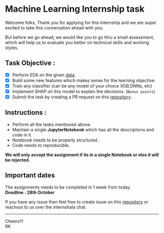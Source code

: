 
# Machine Learning Internship task

Welcome folks, Thank you for applying for this internship and we are super excited to take this conversation ahead with you.

But before we go ahead, we would like you to go thru a small assessment, which will help us to evaluate you better on technical skills and working styles.


## Task Objective :
* [x] Perform EDA on the given [data](https://github.com/geniusai-research/interns_task/blob/main/taskdata.csv).
* [x] Build some new features which makes sense for the learning objective.
* [x] Train any classifier (can be any model of your choice XGB,DNNs, etc) 
* [x] Implement SHAP on this model to explain the decisions. (`Bonus points`) 
* [x] Submit the task by creating a PR request on this [repository](https://github.com/geniusai-research/interns_task/).

## Instructions :
* Perform all the tasks mentioned above.
* Maintain a single **JupyterNotebook** which has all the descriptions and code in it. 
* Notebook needs to be properly structured .
* Code needs to reproducible.

**We will only accept the assignment if its in a single Notebook or else it will be rejected.**

## Important dates
The assignments needs to be completed in 1 week from today. <br>
**Deadline : 28th October**


If you have any issue then feel free to create issue on this [repository](https://github.com/geniusai-research/interns_task/) or reachout to us over the internshala chat.

<hr>

Cheers!!!  <br>
RK 
